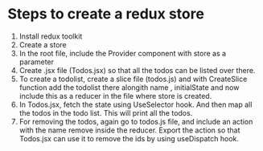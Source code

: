 # Steps to create a redux store

1. Install redux toolkit
2. Create a store 
3. In the root file, include the Provider component with store as a parameter
4. Create .jsx file (Todos.jsx) so that all the todos can be listed over there.
5. To create a todolist, create a slice file (todos.js) and with CreateSlice function add the todolist there alongith name , initialState and now include this as a reducer in the file where store is created.
6. In Todos.jsx, fetch the state using UseSelector hook. And then map all the todos in the todo list. This will print all the todos.
7. For removing the todos, again go to todos.js file, and include an action with the name remove inside the reducer. Export the action so that Todos.jsx can use it to remove the ids by using useDispatch hook.
